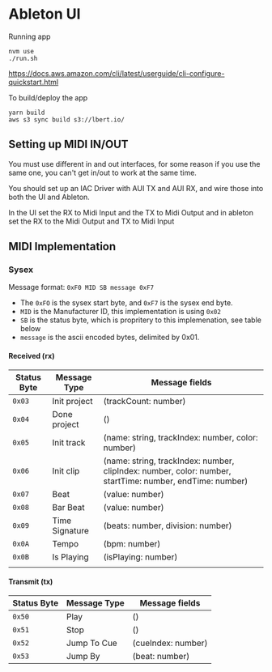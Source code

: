 # Ableton UI

Running app
```
nvm use
./run.sh
```

https://docs.aws.amazon.com/cli/latest/userguide/cli-configure-quickstart.html

To build/deploy the app
```
yarn build
aws s3 sync build s3://lbert.io/
```

## Setting up MIDI IN/OUT

You must use different in and out interfaces, for some reason if you use the same one, 
you can't get in/out to work at the same time.

You should set up an IAC Driver with AUI TX and AUI RX, and wire those into both the UI 
and Ableton.

In the UI set the RX to Midi Input and the TX to Midi Output
and in ableton set the RX to the Midi Output and TX to Midi Input

## MIDI Implementation

### Sysex

Message format: `0xF0 MID SB message 0xF7`
 - The `0xFO` is the sysex start byte, and `0xF7` is the sysex end byte.
 - `MID` is the Manufacturer ID, this implementation is using `0x02`
 - `SB` is the status byte, which is propritery to this implemenation, see table below
 - `message` is the ascii encoded bytes, delimited by 0x01.

#### Received (rx)
| Status Byte | Message Type   | Message fields                                                                                           |
|-------------|----------------|----------------------------------------------------------------------------------------------------------|
| `0x03`      | Init project   | (trackCount: number)                                                                                     |
| `0x04`      | Done project   | ()                                                                                                       |
| `0x05`      | Init track     | (name: string, trackIndex: number, color: number)                                                        |
| `0x06`      | Init clip      | (name: string, trackIndex: number, clipIndex: number, color: number, startTime: number, endTime: number) |
| `0x07`      | Beat           | (value: number)                                                                                          | 
| `0x08`      | Bar Beat       | (value: number)                                                                                          |
| `0x09`      | Time Signature | (beats: number, division: number)                                                                        |
| `0x0A`      | Tempo          | (bpm: number)                                                                                            |
| `0x0B`      | Is Playing     | (isPlaying: number)                                                                                      |
                                                                                       |

#### Transmit (tx)
| Status Byte | Message Type | Message fields     |
|-------------|--------------|--------------------|
| `0x50`      | Play         | ()                 |
| `0x51`      | Stop         | ()                 |
| `0x52`      | Jump To Cue  | (cueIndex: number) |
| `0x53`      | Jump By      | (beat: number)     |
